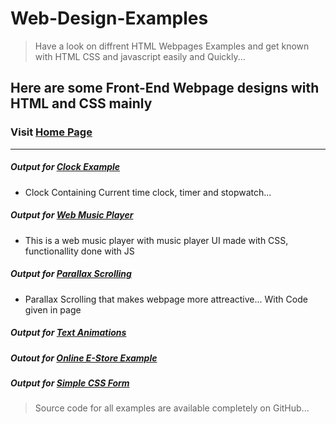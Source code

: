 # Web-Design-Examples
>Have a look on diffrent HTML Webpages Examples and get known with HTML CSS and javascript easily and Quickly...
## Here are some Front-End Webpage designs with HTML and CSS mainly

### Visit [Home Page](https://prince-jagani.github.io/Web-Design-Examples/)
***

##### Output for [Clock Example](https://prince-jagani.github.io/Web-Design-Examples/Clock%20Example/)
- Clock Containing Current time clock, timer and stopwatch...
##### Output for [Web Music Player](https://prince-jagani.github.io/Web-Design-Examples/Web%20Music%20Player/)
- This is a web music player with music player UI made with CSS, functionallity done with JS
##### Output for [Parallax Scrolling](https://prince-jagani.github.io/Web-Design-Examples/Parallax%20Scrolling/)
- Parallax Scrolling that makes webpage more attreactive... With Code given in page
##### Output for [Text Animations](https://prince-jagani.github.io/Web-Design-Examples/Text%20Animations)
##### Outout for [Online E-Store Example](https://prince-jagani.github.io/Web-Design-Examples/School%20E-Store%20Example/)
##### Output for [Simple CSS Form](https://prince-jagani.github.io/Web-Design-Examples/Simple%20CSS%20Form/form.html)


> Source code for all examples are available completely on GitHub...
